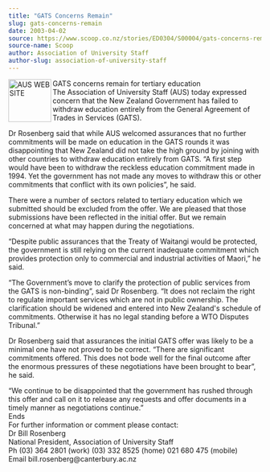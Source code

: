 ```yaml
---
title: "GATS Concerns Remain"
slug: gats-concerns-remain
date: 2003-04-02
source: https://www.scoop.co.nz/stories/ED0304/S00004/gats-concerns-remain.htm
source-name: Scoop
author: Association of University Staff
author-slug: association-of-university-staff
---
```


<p><img align="left" width="85" height="85" src="http://www.aus.ac.nz/pictures/logo.gif" alt="AUS WEB SITE" border="0"> GATS concerns remain for
tertiary education<br>The Association of University Staff
(AUS) today expressed concern that the New Zealand
Government has failed to withdraw education entirely from
the General Agreement of Trades in Services (GATS).</p>

<p>Dr
Rosenberg said that while AUS welcomed assurances that no
further commitments will be made on education in the GATS
rounds it was disappointing that New Zealand did not take
the high ground by joining with other countries to withdraw
education entirely from GATS. “A first step would have been
to withdraw the reckless education commitment made in 1994.
Yet the government has not made any moves to withdraw this
or other commitments that conflict with its own policies”,
he said.</p>

<p>There were a number of sectors related to
tertiary education which we submitted should be excluded
from the offer. We are pleased that those submissions have
been reflected in the initial offer. But we remain concerned
at what may happen during the negotiations.</p>

<p>“Despite
public assurances that the Treaty of Waitangi would be
protected, the government is still relying on the current
inadequate commitment which provides protection only to
commercial and industrial activities of Maori,” he
said.</p>

<p>“The Government’s move to clarify the protection of
public services from the GATS is non-binding”, said Dr
Rosenberg. “It does not reclaim the right to regulate
important services which are not in public ownership. The
clarification should be widened and entered into New
Zealand's schedule of commitments. Otherwise it has no legal
standing before a WTO Disputes Tribunal.”<p>
<p>Dr Rosenberg
said that assurances the initial GATS offer was likely to be
a minimal one have not proved to be correct. “There are
significant commitments offered. This does not bode well for
the final outcome after the enormous pressures of these
negotiations have been brought to bear”, he said.</p>

<p>“We
continue to be disappointed that the government has rushed
through this offer and call on it to release any requests
and offer documents in a timely manner as negotiations
continue.”<br>Ends<br>For further information or comment
please contact:<br>Dr Bill Rosenberg						<br>National
President, Association of University Staff					<br>Ph (03)
364 2801 (work)	(03) 332 8525 (home)		 021 680 475 (mobile)
	<br>Email
bill.rosenberg@canterbury.ac.nz	<br><p>




<!--


